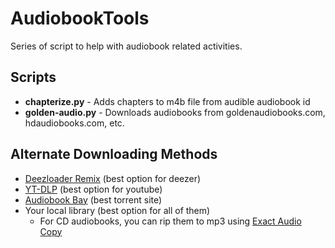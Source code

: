 # AudiobookTools

Series of script to help with audiobook related activities.

## Scripts

- **chapterize.py** - Adds chapters to m4b file from audible audiobook id
- **golden-audio.py** - Downloads audiobooks from goldenaudiobooks.com, hdaudiobooks.com, etc.

## Alternate Downloading Methods

- [Deezloader Remix](https://www.deezloader.app/download/) (best option for deezer)
- [YT-DLP](https://github.com/yt-dlp/yt-dlp) (best option for youtube)
- [Audiobook Bay](https://audiobookbay.net) (best torrent site)
- Your local library (best option for all of them)
  - For CD audiobooks, you can rip them to mp3 using [Exact Audio Copy](https://www.exactaudiocopy.de/en/)
